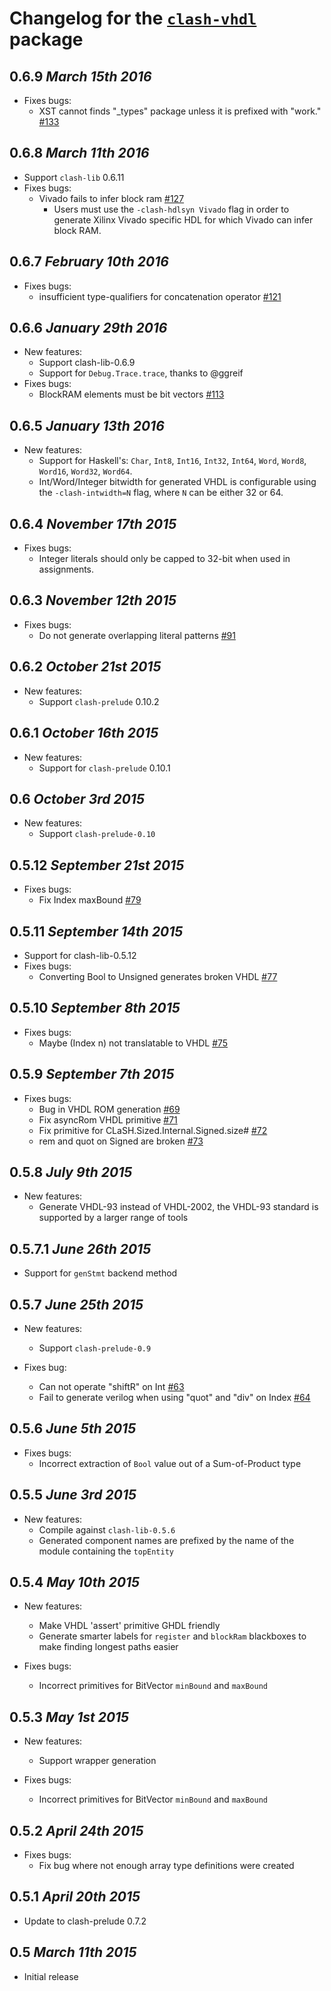 # Changelog for the [`clash-vhdl`](http://hackage.haskell.org/package/clash-vhdl) package

## 0.6.9 *March 15th 2016*
* Fixes bugs:
  * XST cannot finds "_types" package unless it is prefixed with "work." [#133](https://github.com/clash-lang/clash-compiler/pull/133)

## 0.6.8 *March 11th 2016*
* Support `clash-lib` 0.6.11
* Fixes bugs:
  * Vivado fails to infer block ram [#127](https://github.com/clash-lang/clash-compiler/issues/127)
    * Users must use the `-clash-hdlsyn Vivado` flag in order to generate Xilinx Vivado specific HDL for which Vivado can infer block RAM.

## 0.6.7 *February 10th 2016*
* Fixes bugs:
  * insufficient type-qualifiers for concatenation operator [#121](https://github.com/clash-lang/clash-compiler/issues/121)

## 0.6.6 *January 29th 2016*
* New features:
  * Support clash-lib-0.6.9
  * Support for `Debug.Trace.trace`, thanks to @ggreif
* Fixes bugs:
  * BlockRAM elements must be bit vectors [#113](https://github.com/clash-lang/clash-compiler/issues/113)

## 0.6.5 *January 13th 2016*
* New features:
  * Support for Haskell's: `Char`, `Int8`, `Int16`, `Int32`, `Int64`, `Word`, `Word8`, `Word16`, `Word32`, `Word64`.
  * Int/Word/Integer bitwidth for generated VHDL is configurable using the `-clash-intwidth=N` flag, where `N` can be either 32 or 64.

## 0.6.4 *November 17th 2015*
* Fixes bugs:
  * Integer literals should only be capped to 32-bit when used in assignments.

## 0.6.3 *November 12th 2015*
* Fixes bugs:
  * Do not generate overlapping literal patterns [#91](https://github.com/clash-lang/clash-compiler/issues/91)

## 0.6.2 *October 21st 2015*
* New features:
  * Support `clash-prelude` 0.10.2

## 0.6.1 *October 16th 2015*
* New features:
  * Support for `clash-prelude` 0.10.1

## 0.6 *October 3rd 2015*
* New features:
  * Support `clash-prelude-0.10`

## 0.5.12 *September 21st 2015*
* Fixes bugs:
  * Fix Index maxBound [#79](https://github.com/clash-lang/clash-compiler/pull/79)

## 0.5.11 *September 14th 2015*
* Support for clash-lib-0.5.12
* Fixes bugs:
  * Converting Bool to Unsigned generates broken VHDL [#77](https://github.com/clash-lang/clash-compiler/issues/77)

## 0.5.10 *September 8th 2015*
* Fixes bugs:
  * Maybe (Index n) not translatable to VHDL [#75](https://github.com/clash-lang/clash-compiler/issues/75)

## 0.5.9 *September 7th 2015*
* Fixes bugs:
  * Bug in VHDL ROM generation [#69](https://github.com/clash-lang/clash-compiler/issues/69)
  * Fix asyncRom VHDL primitive [#71](https://github.com/clash-lang/clash-compiler/pull/71)
  * Fix primitive for CLaSH.Sized.Internal.Signed.size# [#72](https://github.com/clash-lang/clash-compiler/pull/72)
  * rem and quot on Signed are broken [#73](https://github.com/clash-lang/clash-compiler/issues/73)

## 0.5.8 *July 9th 2015*
* New features:
  * Generate VHDL-93 instead of VHDL-2002, the VHDL-93 standard is supported by a larger range of tools

## 0.5.7.1 *June 26th 2015*
* Support for `genStmt` backend method

## 0.5.7 *June 25th 2015*
* New features:
  * Support `clash-prelude-0.9`

* Fixes bug:
  * Can not operate "shiftR" on Int [#63](https://github.com/clash-lang/clash-compiler/issues/63)
  * Fail to generate verilog when using "quot" and "div" on Index [#64](https://github.com/clash-lang/clash-compiler/issues/64)

## 0.5.6 *June 5th 2015*
* Fixes bugs:
  * Incorrect extraction of `Bool` value out of a Sum-of-Product type

## 0.5.5 *June 3rd 2015*
* New features:
  * Compile against `clash-lib-0.5.6`
  * Generated component names are prefixed by the name of the module containing the `topEntity`

## 0.5.4 *May 10th 2015*
* New features:
  * Make VHDL 'assert' primitive GHDL friendly
  * Generate smarter labels for `register` and `blockRam` blackboxes to make finding longest paths easier

* Fixes bugs:
  * Incorrect primitives for BitVector `minBound` and `maxBound`

## 0.5.3 *May 1st 2015*
* New features:
  * Support wrapper generation

* Fixes bugs:
  * Incorrect primitives for BitVector `minBound` and `maxBound`

## 0.5.2 *April 24th 2015*
* Fixes bugs:
  * Fix bug where not enough array type definitions were created

## 0.5.1 *April 20th 2015*
* Update to clash-prelude 0.7.2

## 0.5 *March 11th 2015*
* Initial release
